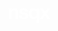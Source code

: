 <svg width="67" height="24" viewBox="0 0 67 24" fill="none" xmlns="http://www.w3.org/2000/svg">
<path d="M9.688 0.104C11.48 0.104 12.888 0.647999 13.912 1.672C14.936 2.696 15.48 4.168 15.48 6.056V17H11.448V6.728C11.448 4.648 10.392 3.592 8.344 3.592C7.32 3.592 6.424 3.976 5.72 4.712C5.016 5.448 4.664 6.472 4.664 7.752V17H0.632V0.487999H4.536V2.856C5.784 1.032 7.512 0.104 9.688 0.104ZM24.613 17.448C19.781 17.448 17.253 15.56 17.061 11.752H20.997C21.093 12.776 21.413 13.512 21.989 13.928C22.565 14.376 23.461 14.568 24.677 14.568C26.853 14.568 27.941 13.928 27.941 12.584C27.941 12.008 27.685 11.528 27.237 11.208C26.757 10.888 25.925 10.632 24.709 10.408L22.821 10.088C19.205 9.512 17.413 7.848 17.413 5.096C17.413 3.56 17.989 2.344 19.205 1.448C20.389 0.552 22.085 0.104 24.261 0.104C28.965 0.104 31.397 1.992 31.557 5.704H27.749C27.685 4.744 27.397 4.04 26.821 3.624C26.245 3.208 25.381 2.984 24.261 2.984C22.341 2.984 21.381 3.624 21.381 4.904C21.381 5.48 21.573 5.896 22.021 6.216C22.437 6.536 23.141 6.76 24.133 6.92L26.213 7.24C28.197 7.624 29.669 8.2 30.565 8.968C31.461 9.768 31.941 10.856 31.941 12.264C31.941 13.928 31.301 15.208 30.021 16.104C28.741 17 26.917 17.448 24.613 17.448ZM45.3498 2.792V0.487999H49.2538V23.272H45.2218V14.856C44.0378 16.552 42.3418 17.384 40.1338 17.384C37.8298 17.384 36.0378 16.616 34.7258 15.016C33.3818 13.448 32.7098 11.368 32.7098 8.744C32.7098 6.12 33.3818 4.008 34.7258 2.44C36.0058 0.903999 37.8298 0.104 40.1338 0.104C42.3738 0.104 44.1338 1 45.3498 2.792ZM37.9578 12.744C38.6938 13.64 39.7178 14.056 41.0618 14.056C42.3738 14.056 43.4298 13.608 44.1978 12.68C44.9338 11.784 45.3178 10.472 45.3178 8.744C45.3178 7.048 44.9338 5.736 44.1978 4.808C43.4298 3.912 42.4058 3.432 41.0618 3.432C39.7498 3.432 38.7258 3.912 37.9578 4.872C37.1898 5.832 36.8378 7.176 36.8378 8.872C36.8378 10.6 37.1898 11.88 37.9578 12.744ZM66.5303 0.487999L60.7063 8.52L66.8503 17H62.2423L61.6343 16.136C60.5783 14.6 60.0023 13.768 59.9063 13.608C59.0743 12.456 58.5623 11.72 58.4343 11.464C56.8983 13.672 55.8423 15.24 55.2023 16.136L54.5943 17H50.0823L56.2263 8.552L50.4023 0.487999H55.0103L55.8743 1.704C56.9943 3.304 57.8903 4.616 58.5303 5.608C59.5543 4.04 60.4503 2.728 61.1543 1.704L62.0183 0.487999H66.5303Z" fill="white">
</svg>

<!--
**nsqx/nsqx** is a ✨ _special_ ✨ repository because its `README.md` (this file) appears on your GitHub profile.

Here are some ideas to get you started:

- 🔭 I’m currently working on ...
- 🌱 I’m currently learning ...
- 👯 I’m looking to collaborate on ...
- 🤔 I’m looking for help with ...
- 💬 Ask me about ...
- 📫 How to reach me: ...
- 😄 Pronouns: ...
- ⚡ Fun fact: ...
-->
